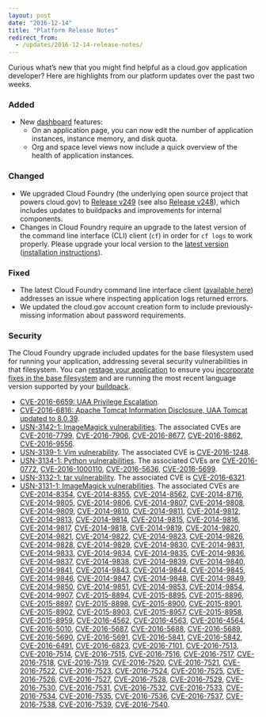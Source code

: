 ```yaml
---
layout: post
date: "2016-12-14"
title: "Platform Release Notes"
redirect_from:
  - /updates/2016-12-14-release-notes/
---
```


Curious what’s new that you might find helpful as a cloud.gov application developer? Here are highlights from our platform updates over the past two weeks.
<!--more-->

### Added
- New [dashboard](https://dashboard.fr.cloud.gov) features:
  - On an application page, you can now edit the number of application instances, instance memory, and disk quota.
  - Org and space level views now include a quick overview of the health of application instances.

### Changed
- We upgraded Cloud Foundry (the underlying open source project that powers cloud.gov) to [Release v249](https://github.com/cloudfoundry/cf-release/releases/tag/v249) (see also [Release v248](https://github.com/cloudfoundry/cf-release/releases/tag/v248)), which includes updates to buildpacks and improvements for internal components.
- Changes in Cloud Foundry require an upgrade to the latest version of the command line interface (CLI) client (`cf`) in order for `cf logs` to work properly. Please upgrade your local version to the [latest version](https://github.com/cloudfoundry/cli/releases/latest) ([installation instructions](https://docs.cloudfoundry.org/cf-cli/install-go-cli.html)).

### Fixed
- The latest Cloud Foundry command line interface client ([available here](https://github.com/cloudfoundry/cli/releases/latest)) addresses an issue where inspecting application logs returned errors.
- We updated the cloud.gov account creation form to include previously-missing information about password requirements.

### Security
The Cloud Foundry upgrade included updates for the base filesystem used for running your application, addressing several security vulnerabilities in that filesystem. You can [restage your application](https://cli.cloudfoundry.org/en-US/cf/restage.html) to ensure you [incorporate fixes in the base filesystem](https://docs.cloudfoundry.org/devguide/deploy-apps/stacks.html#cli-commands) and are running the most recent language version supported by your [buildpack](https://docs.cloudfoundry.org/buildpacks/).

- [CVE-2016-6659: UAA Privilege Escalation](https://pivotal.io/security/cve-2016-6659).
- [CVE-2016-6816: Apache Tomcat Information Disclosure, UAA Tomcat updated to 8.0.39](https://tomcat.apache.org/security-9.html).
- [USN-3142-1: ImageMagick vulnerabilities](https://www.ubuntu.com/usn/USN-3142-1/). The associated CVEs are [CVE-2016-7799](https://ubuntu.com/security/CVE-2016-7799), [CVE-2016-7906](https://ubuntu.com/security/CVE-2016-7906), [CVE-2016-8677](https://ubuntu.com/security/CVE-2016-8677), [CVE-2016-8862](https://ubuntu.com/security/CVE-2016-8862), [CVE-2016-9556](https://ubuntu.com/security/CVE-2016-9556).
- [USN-3139-1: Vim vulnerability](https://www.ubuntu.com/usn/USN-3139-1/). The associated CVE is [CVE-2016-1248](https://ubuntu.com/security/CVE-2016-1248).
- [USN-3134-1: Python vulnerabilities](https://www.ubuntu.com/usn/USN-3134-1/). The associated CVEs are [CVE-2016-0772](https://ubuntu.com/security/CVE-2016-0772), [CVE-2016-1000110](https://ubuntu.com/security/CVE-2016-1000110), [CVE-2016-5636](https://ubuntu.com/security/CVE-2016-5636), [CVE-2016-5699](https://ubuntu.com/security/CVE-2016-5699).
- [USN-3132-1: tar vulnerability](https://www.ubuntu.com/usn/USN-3132-1/). The associated CVE is [CVE-2016-6321](https://ubuntu.com/security/CVE-2016-6321).
- [USN-3131-1: ImageMagick vulnerabilities](https://www.ubuntu.com/usn/USN-3131-1/). The associated CVEs are [CVE-2014-8354](https://ubuntu.com/security/CVE-2014-8354), [CVE-2014-8355](https://ubuntu.com/security/CVE-2014-8355), [CVE-2014-8562](https://ubuntu.com/security/CVE-2014-8562), [CVE-2014-8716](https://ubuntu.com/security/CVE-2014-8716), [CVE-2014-9805](https://ubuntu.com/security/CVE-2014-9805), [CVE-2014-9806](https://ubuntu.com/security/CVE-2014-9806), [CVE-2014-9807](https://ubuntu.com/security/CVE-2014-9807), [CVE-2014-9808](https://ubuntu.com/security/CVE-2014-9808), [CVE-2014-9809](https://ubuntu.com/security/CVE-2014-9809), [CVE-2014-9810](https://ubuntu.com/security/CVE-2014-9810), [CVE-2014-9811](https://ubuntu.com/security/CVE-2014-9811), [CVE-2014-9812](https://ubuntu.com/security/CVE-2014-9812), [CVE-2014-9813](https://ubuntu.com/security/CVE-2014-9813), [CVE-2014-9814](https://ubuntu.com/security/CVE-2014-9814), [CVE-2014-9815](https://ubuntu.com/security/CVE-2014-9815), [CVE-2014-9816](https://ubuntu.com/security/CVE-2014-9816), [CVE-2014-9817](https://ubuntu.com/security/CVE-2014-9817), [CVE-2014-9818](https://ubuntu.com/security/CVE-2014-9818), [CVE-2014-9819](https://ubuntu.com/security/CVE-2014-9819), [CVE-2014-9820](https://ubuntu.com/security/CVE-2014-9820), [CVE-2014-9821](https://ubuntu.com/security/CVE-2014-9821), [CVE-2014-9822](https://ubuntu.com/security/CVE-2014-9822), [CVE-2014-9823](https://ubuntu.com/security/CVE-2014-9823), [CVE-2014-9826](https://ubuntu.com/security/CVE-2014-9826), [CVE-2014-9828](https://ubuntu.com/security/CVE-2014-9828), [CVE-2014-9829](https://ubuntu.com/security/CVE-2014-9829), [CVE-2014-9830](https://ubuntu.com/security/CVE-2014-9830), [CVE-2014-9831](https://ubuntu.com/security/CVE-2014-9831), [CVE-2014-9833](https://ubuntu.com/security/CVE-2014-9833), [CVE-2014-9834](https://ubuntu.com/security/CVE-2014-9834), [CVE-2014-9835](https://ubuntu.com/security/CVE-2014-9835), [CVE-2014-9836](https://ubuntu.com/security/CVE-2014-9836), [CVE-2014-9837](https://ubuntu.com/security/CVE-2014-9837), [CVE-2014-9838](https://ubuntu.com/security/CVE-2014-9838), [CVE-2014-9839](https://ubuntu.com/security/CVE-2014-9839), [CVE-2014-9840](https://ubuntu.com/security/CVE-2014-9840), [CVE-2014-9841](https://ubuntu.com/security/CVE-2014-9841), [CVE-2014-9843](https://ubuntu.com/security/CVE-2014-9843), [CVE-2014-9844](https://ubuntu.com/security/CVE-2014-9844), [CVE-2014-9845](https://ubuntu.com/security/CVE-2014-9845), [CVE-2014-9846](https://ubuntu.com/security/CVE-2014-9846), [CVE-2014-9847](https://ubuntu.com/security/CVE-2014-9847), [CVE-2014-9848](https://ubuntu.com/security/CVE-2014-9848), [CVE-2014-9849](https://ubuntu.com/security/CVE-2014-9849), [CVE-2014-9850](https://ubuntu.com/security/CVE-2014-9850), [CVE-2014-9851](https://ubuntu.com/security/CVE-2014-9851), [CVE-2014-9853](https://ubuntu.com/security/CVE-2014-9853), [CVE-2014-9854](https://ubuntu.com/security/CVE-2014-9854), [CVE-2014-9907](https://ubuntu.com/security/CVE-2014-9907), [CVE-2015-8894](https://ubuntu.com/security/CVE-2015-8894), [CVE-2015-8895](https://ubuntu.com/security/CVE-2015-8895), [CVE-2015-8896](https://ubuntu.com/security/CVE-2015-8896), [CVE-2015-8897](https://ubuntu.com/security/CVE-2015-8897), [CVE-2015-8898](https://ubuntu.com/security/CVE-2015-8898), [CVE-2015-8900](https://ubuntu.com/security/CVE-2015-8900), [CVE-2015-8901](https://ubuntu.com/security/CVE-2015-8901), [CVE-2015-8902](https://ubuntu.com/security/CVE-2015-8902), [CVE-2015-8903](https://ubuntu.com/security/CVE-2015-8903), [CVE-2015-8957](https://ubuntu.com/security/CVE-2015-8957), [CVE-2015-8958](https://ubuntu.com/security/CVE-2015-8958), [CVE-2015-8959](https://ubuntu.com/security/CVE-2015-8959), [CVE-2016-4562](https://ubuntu.com/security/CVE-2016-4562), [CVE-2016-4563](https://ubuntu.com/security/CVE-2016-4563), [CVE-2016-4564](https://ubuntu.com/security/CVE-2016-4564), [CVE-2016-5010](https://ubuntu.com/security/CVE-2016-5010), [CVE-2016-5687](https://ubuntu.com/security/CVE-2016-5687), [CVE-2016-5688](https://ubuntu.com/security/CVE-2016-5688), [CVE-2016-5689](https://ubuntu.com/security/CVE-2016-5689), [CVE-2016-5690](https://ubuntu.com/security/CVE-2016-5690), [CVE-2016-5691](https://ubuntu.com/security/CVE-2016-5691), [CVE-2016-5841](https://ubuntu.com/security/CVE-2016-5841), [CVE-2016-5842](https://ubuntu.com/security/CVE-2016-5842), [CVE-2016-6491](https://ubuntu.com/security/CVE-2016-6491), [CVE-2016-6823](https://ubuntu.com/security/CVE-2016-6823), [CVE-2016-7101](https://ubuntu.com/security/CVE-2016-7101), [CVE-2016-7513](https://ubuntu.com/security/CVE-2016-7513), [CVE-2016-7514](https://ubuntu.com/security/CVE-2016-7514), [CVE-2016-7515](https://ubuntu.com/security/CVE-2016-7515), [CVE-2016-7516](https://ubuntu.com/security/CVE-2016-7516), [CVE-2016-7517](https://ubuntu.com/security/CVE-2016-7517), [CVE-2016-7518](https://ubuntu.com/security/CVE-2016-7518), [CVE-2016-7519](https://ubuntu.com/security/CVE-2016-7519), [CVE-2016-7520](https://ubuntu.com/security/CVE-2016-7520), [CVE-2016-7521](https://ubuntu.com/security/CVE-2016-7521), [CVE-2016-7522](https://ubuntu.com/security/CVE-2016-7522), [CVE-2016-7523](https://ubuntu.com/security/CVE-2016-7523), [CVE-2016-7524](https://ubuntu.com/security/CVE-2016-7524), [CVE-2016-7525](https://ubuntu.com/security/CVE-2016-7525), [CVE-2016-7526](https://ubuntu.com/security/CVE-2016-7526), [CVE-2016-7527](https://ubuntu.com/security/CVE-2016-7527), [CVE-2016-7528](https://ubuntu.com/security/CVE-2016-7528), [CVE-2016-7529](https://ubuntu.com/security/CVE-2016-7529), [CVE-2016-7530](https://ubuntu.com/security/CVE-2016-7530), [CVE-2016-7531](https://ubuntu.com/security/CVE-2016-7531), [CVE-2016-7532](https://ubuntu.com/security/CVE-2016-7532), [CVE-2016-7533](https://ubuntu.com/security/CVE-2016-7533), [CVE-2016-7534](https://ubuntu.com/security/CVE-2016-7534), [CVE-2016-7535](https://ubuntu.com/security/CVE-2016-7535), [CVE-2016-7536](https://ubuntu.com/security/CVE-2016-7536), [CVE-2016-7537](https://ubuntu.com/security/CVE-2016-7537), [CVE-2016-7538](https://ubuntu.com/security/CVE-2016-7538), [CVE-2016-7539](https://ubuntu.com/security/CVE-2016-7539), [CVE-2016-7540](https://ubuntu.com/security/CVE-2016-7540).

